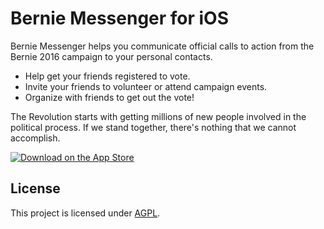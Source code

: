 # Bernie Messenger for iOS

Bernie Messenger helps you communicate official calls to action from the Bernie 2016 campaign to your personal contacts.

* Help get your friends registered to vote.
* Invite your friends to volunteer or attend campaign events.
* Organize with friends to get out the vote!

The Revolution starts with getting millions of new people involved in the political process. If we stand together, there's nothing that we cannot accomplish.

<a href="https://itunes.apple.com/us/app/bernie-messenger/id1114674707"><img alt="Download on the App Store" src="https://linkmaker.itunes.apple.com/images/badges/en-us/badge_appstore-lrg.svg"></a>

## License

This project is licensed under [AGPL](LICENSE).
